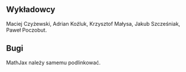 ## Wykładowcy
Maciej Czyżewski, Adrian Koźluk, Krzysztof Małysa, Jakub Szcześniak, Paweł Poczobut.
## Bugi
MathJax należy samemu podlinkować.

